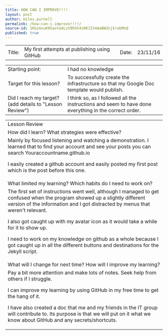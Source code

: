 ```yaml
---
title: HOW CAN I IMPROVE!!!!
layout: post
author: miles.purnell
permalink: /how-can-i-improve!!!!/
source-id: 1KGzGnuK0SaoteALzV9hhh4z0K1IS4AaBW2njkrobMnQ
published: true
---
```

<table>
  <tr>
    <td>Title:  </td>
    <td>My first attempts at publishing using GitHub  </td>
    <td> Date:  </td>
    <td>23/11/16</td>
  </tr>
</table>


<table>
  <tr>
    <td>Starting point:</td>
    <td>I had no knowledge</td>
  </tr>
  <tr>
    <td>Target for this lesson?</td>
    <td>To successfully create the infrastructure so that my Google Doc template would publish.</td>
  </tr>
  <tr>
    <td>Did I reach my target? 
(add details to "Lesson Review")</td>
    <td>I think so, as I followed all the instructions and seem to have done everything in the correct order.</td>
  </tr>
</table>


<table>
  <tr>
    <td>Lesson Review</td>
  </tr>
  <tr>
    <td>How did I learn? What strategies were effective? </td>
  </tr>
  <tr>
    <td>Mainly by focused listening and watching a demonstration. 
I learned that to find your account and see your posts you can search Youraccountname.github.io

I easily created a github account and easily posted my first post which is the post before this one.</td>
  </tr>
  <tr>
    <td>What limited my learning? Which habits do I need to work on? </td>
  </tr>
  <tr>
    <td>The first set of instructions went well, although I managed to get confused when the program showed up a slightly different version of the information and I got distracted by menus that weren't relevant.  

I also got caught up with my avatar icon as it would take a while for it to show up.

I need to work on my knowledge on github as a whole because I got caught up in all the different buttons and destinations for the Jekyll script.</td>
  </tr>
  <tr>
    <td>What will I change for next time? How will I improve my learning?</td>
  </tr>
  <tr>
    <td>Pay a bit more attention and make lots of notes.
Seek help from others if I struggle.

I can improve my learning by using GitHub in my free time to get the hang of it.

I have also created a doc that me and my friends in the IT group will contribute to. Its purpose is that we will put on it what we know about GitHub and any secrets/shortcuts.</td>
  </tr>
</table>


